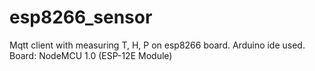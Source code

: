# esp8266_sensor
Mqtt client with measuring T, H, P on esp8266 board. Arduino ide used.
Board: NodeMCU 1.0 (ESP-12E Module)
